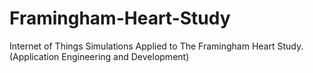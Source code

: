 # Framingham-Heart-Study
Internet of Things Simulations Applied to The Framingham Heart Study. (Application Engineering and Development)
